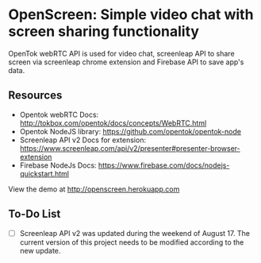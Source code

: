 # OpenScreen: Simple video chat with screen sharing functionality

OpenTok webRTC API is used for video chat, screenleap API to share screen via screenleap chrome extension and Firebase API to save app's data.


## Resources
* Opentok webRTC Docs: <http://tokbox.com/opentok/docs/concepts/WebRTC.html>
* Opentok NodeJS library: <https://github.com/opentok/opentok-node>
* Screenleap API v2 Docs for extension: <https://www.screenleap.com/api/v2/presenter#presenter-browser-extension>
* Firebase NodeJs Docs: <https://www.firebase.com/docs/nodejs-quickstart.html>

View the demo at <http://openscreen.herokuapp.com>

## To-Do List
- [ ] Screenleap API v2 was updated during the weekend of August 17. The current version of this project needs to be modified according to the new update.
